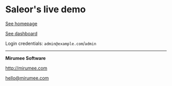 Saleor's live demo
==================

[See homepage](http://demo.getsaleor.com/)

[See dashboard](http://demo.getsaleor.com/dashboard/)

Login credentials: `admin@example.com`/`admin`


- - - 

**Mirumee Software**


http://mirumee.com

hello@mirumee.com

